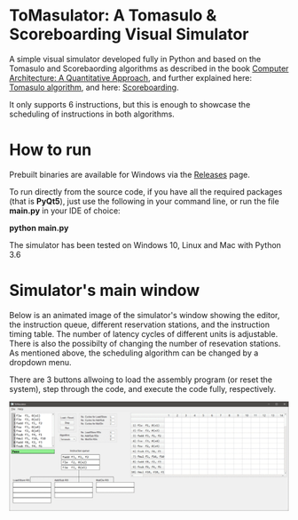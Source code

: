 # ToMasulator: A Tomasulo & Scoreboarding Visual Simulator
A simple visual simulator developed fully in Python and based on the Tomasulo and 
Scorebaording algorithms as described in the book 
[Computer Architecture: A Quantitative Approach](https://www.amazon.com/gp/product/0128119055/ref=dbs_a_def_rwt_bibl_vppi_i1),
and further explained here: [Tomasulo algorithm](https://en.wikipedia.org/wiki/Tomasulo_algorithm), and here: 
[Scoreboarding](https://en.wikipedia.org/wiki/Scoreboarding).

It only supports 6 instructions, but this is enough to showcase the scheduling of instructions in both algorithms.


# How to run
Prebuilt binaries are available for Windows via the [Releases](https://github.com/masoud-ata/ToMasulator/releases/) page.

To run directly from the source code, if you have all the required packages (that is **PyQt5**), 
just use the following in your command line, or run the file **main.py** in your IDE of choice:

**python main.py**

The simulator has been tested on Windows 10, Linux and Mac with Python 3.6


# Simulator's main window
Below is an animated image of the simulator's window showing the editor, the instruction queue, 
different reservation stations, and the instruction timing table. 
The number of latency cycles of different units is adjustable. 
There is also the possibilty of changing the number of resevation stations. 
As mentioned above, the scheduling algorithm can be changed by a dropdown menu. 

There are 3 buttons allwoing to load the assembly program (or reset the system), step through the code, and execute the code fully, respectively.

![](images/sample_window.gif)

